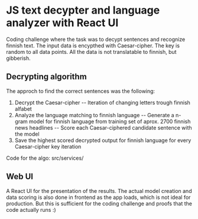 
# JS text decypter and language analyzer with React UI

Coding challenge where the task was to decypt sentences and recognize finnish text. 
The input data is  encypthed with Caesar-cipher. The key is random to all data points. All the data is not translatable to finnish, but gibberish.

## Decrypting algorithm
The approch to find the correct sentences was the following:

1. Decrypt the Caesar-cipher
-- Iteration of changing letters trough finnish alfabet
2. Analyze the language matching to finnish language
-- Generate a n-gram model for finnish language from training set of aprox. 2700 finnish news headlines
-- Score each Caesar-ciphered candidate sentence with the model
3. Save the highest scored decrypted output for finnish language for every Caesar-cipher key iteration 

Code for the algo: src/services/

## Web UI

A React UI for the presentation of the results. The actual model creation and data scoring is also done in frontend as the app loads, which is not ideal for production. But this is sufficient for the coding challenge and proofs that the code actually runs :)